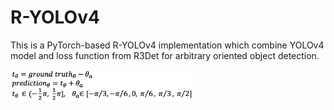 # R-YOLOv4

This is a PyTorch-based R-YOLOv4 implementation which combine YOLOv4 model and loss function from R3Det for arbitrary oriented object detection.


<img src="./images/angle.png" alt="angle" height="50"/>
